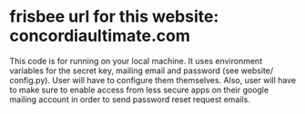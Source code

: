 # frisbee url for this website: concordiaultimate.com
This code is for running on your local machine. It uses environment variables for the secret key, mailing email and password (see website/
config.py). User will have to configure them themselves. Also, user will have to make sure to enable access from less secure apps on their 
google mailing account in order to send password reset request emails.
